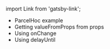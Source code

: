 import Link from 'gatsby-link';

* <Link to="/examples/parcelhoc-example">ParcelHoc example</Link>
* <Link to="/examples/parcelhoc-valuefromprops">Getting valueFromProps from props</Link>
* <Link to="/examples/parcelhoc-onchange">Using onChange</Link>
* <Link to="/examples/parcelhoc-delayuntil">Using delayUntil</Link>
